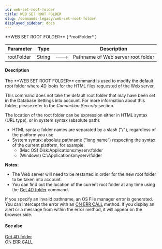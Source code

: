 ```yaml
---
id: web-set-root-folder
title: WEB SET ROOT FOLDER
slug: /commands-legacy/web-set-root-folder
displayed_sidebar: docs
---
```


<!--REF #_command_.WEB SET ROOT FOLDER.Syntax-->**WEB SET ROOT FOLDER** ( *rootFolder* )<!-- END REF-->
<!--REF #_command_.WEB SET ROOT FOLDER.Params-->
| Parameter | Type |  | Description |
| --- | --- | --- | --- |
| rootFolder | String | &#x1F852; | Pathname of Web server root folder |

<!-- END REF-->

#### Description 

<!--REF #_command_.WEB SET ROOT FOLDER.Summary-->The **WEB SET ROOT FOLDER** command is used to modify the default root folder where 4D looks for the HTML files requested of the Web server.<!-- END REF-->

This command does not take the default root folder that may have been set in the Database Settings into account. For more information about this folder, please refer to the *Connection Security* section.

The location of the root folder can be expression either in HTML syntax (URL type), or in system syntax (absolute path):

* HTML syntax: folder names are separated by a slash ("/"), regardless of the platform you use.
* System syntax: absolute pathname (“long name”) respecting the syntax of the current platform, for example:  
   * (Mac OS) Disk:Applications:myserv:folder  
   * (Windows) C:\\Applications\\myserv\\folder

**Notes:**

* The Web server will need to be restarted in order for the new root folder to be taken into account.
* You can find out the location of the current root folder at any time using the [Get 4D folder](get-4d-folder.md) command.

If you specify an invalid pathname, an OS File manager error is generated. You can intercept the error with an [ON ERR CALL](on-err-call.md) method. If you display an alert or a message from within the error method, it will appear on the browser side.

#### See also 

[Get 4D folder](get-4d-folder.md)  
[ON ERR CALL](on-err-call.md)  
